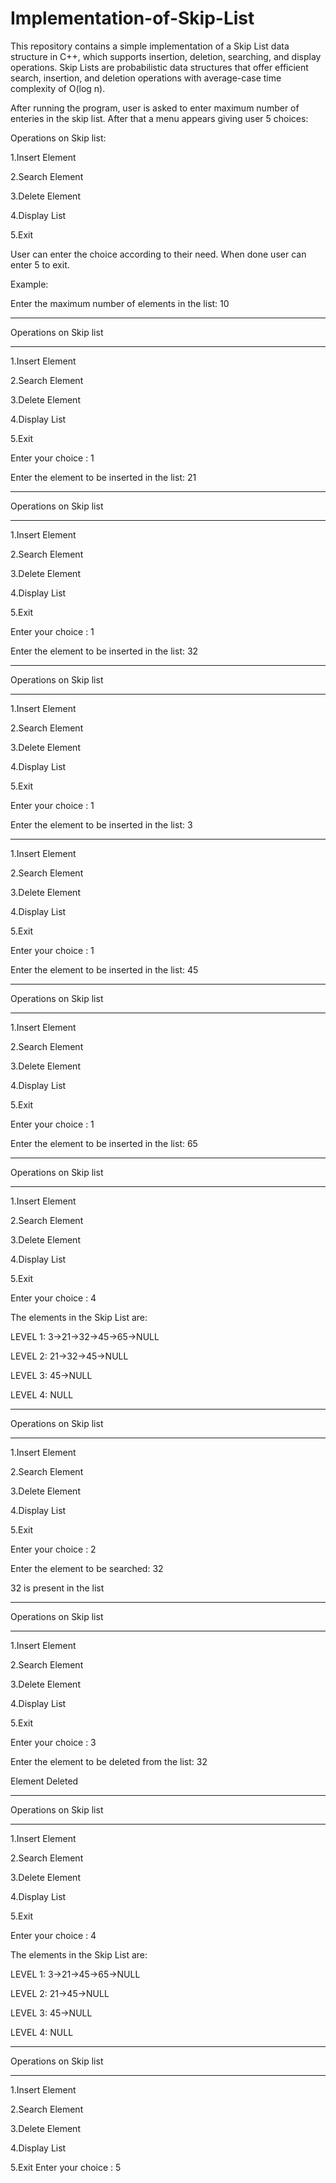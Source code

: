 # Implementation-of-Skip-List

This repository contains a simple implementation of a Skip List data structure in C++, which supports insertion, deletion, searching, and display operations. Skip Lists are probabilistic data structures that offer efficient search, insertion, and deletion operations with average-case time complexity of O(log n).

After running the program, user is asked to enter maximum number of enteries in the skip list.
After that a menu appears giving user 5 choices:

Operations on Skip list:

1.Insert Element

2.Search Element

3.Delete Element

4.Display List

5.Exit

User can enter the choice according to their need.
When done user can enter 5 to exit.

Example: 

Enter the maximum number of elements in the list: 10

-----------------------

Operations on Skip list

-----------------------
1.Insert Element

2.Search Element

3.Delete Element

4.Display List 

5.Exit 

Enter your choice : 1

Enter the element to be inserted in the list: 21

-----------------------

Operations on Skip list

-----------------------
1.Insert Element

2.Search Element

3.Delete Element

4.Display List

5.Exit

Enter your choice : 1

Enter the element to be inserted in the list: 32

-----------------------

Operations on Skip list

-----------------------
1.Insert Element

2.Search Element

3.Delete Element

4.Display List

5.Exit

Enter your choice : 1

Enter the element to be inserted in the list: 3

-----------------------

1.Insert Element

2.Search Element

3.Delete Element

4.Display List

5.Exit

Enter your choice : 1

Enter the element to be inserted in the list: 45

-----------------------

Operations on Skip list

-----------------------
1.Insert Element

2.Search Element

3.Delete Element

4.Display List

5.Exit

Enter your choice : 1

Enter the element to be inserted in the list: 65

-----------------------

Operations on Skip list

-----------------------
1.Insert Element

2.Search Element

3.Delete Element

4.Display List 

5.Exit 

Enter your choice : 4

The elements in the Skip List are: 

LEVEL 1: 3->21->32->45->65->NULL

LEVEL 2: 21->32->45->NULL

LEVEL 3: 45->NULL

LEVEL 4: NULL

-----------------------

Operations on Skip list

-----------------------
1.Insert Element

2.Search Element

3.Delete Element

4.Display List

5.Exit

Enter your choice : 2

Enter the element to be searched: 32

32 is present in the list

-----------------------

Operations on Skip list

-----------------------
1.Insert Element

2.Search Element

3.Delete Element

4.Display List

5.Exit

Enter your choice : 3

Enter the element to be deleted from the list: 32

Element Deleted

-----------------------

Operations on Skip list

-----------------------
1.Insert Element

2.Search Element

3.Delete Element

4.Display List

5.Exit

Enter your choice : 4

The elements in the Skip List are: 

LEVEL 1: 3->21->45->65->NULL

LEVEL 2: 21->45->NULL

LEVEL 3: 45->NULL

LEVEL 4: NULL

-----------------------

Operations on Skip list

-----------------------
1.Insert Element

2.Search Element

3.Delete Element

4.Display List

5.Exit
Enter your choice : 5
